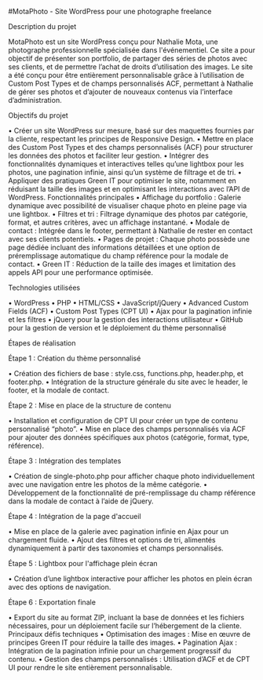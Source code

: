 #MotaPhoto - Site WordPress pour une photographe freelance

Description du projet

MotaPhoto est un site WordPress conçu pour Nathalie Mota, une photographe professionnelle spécialisée dans l'événementiel. Ce site a pour objectif de présenter son portfolio, de partager des séries de photos avec ses clients, et de permettre l’achat de droits d’utilisation des images. Le site a été conçu pour être entièrement personnalisable grâce à l’utilisation de Custom Post Types et de champs personnalisés ACF, permettant à Nathalie de gérer ses photos et d’ajouter de nouveaux contenus via l’interface d’administration.

Objectifs du projet

•	Créer un site WordPress sur mesure, basé sur des maquettes fournies par la cliente, respectant les principes de Responsive Design.
•	Mettre en place des Custom Post Types et des champs personnalisés (ACF) pour structurer les données des photos et faciliter leur gestion.
•	Intégrer des fonctionnalités dynamiques et interactives telles qu’une lightbox pour les photos, une pagination infinie, ainsi qu’un système de filtrage et de tri.
•	Appliquer des pratiques Green IT pour optimiser le site, notamment en réduisant la taille des images et en optimisant les interactions avec l’API de WordPress.
Fonctionnalités principales
•	Affichage du portfolio : Galerie dynamique avec possibilité de visualiser chaque photo en pleine page via une lightbox.
•	Filtres et tri : Filtrage dynamique des photos par catégorie, format, et autres critères, avec un affichage instantané.
•	Modale de contact : Intégrée dans le footer, permettant à Nathalie de rester en contact avec ses clients potentiels.
•	Pages de projet : Chaque photo possède une page dédiée incluant des informations détaillées et une option de préremplissage automatique du champ référence pour la modale de contact.
•	Green IT : Réduction de la taille des images et limitation des appels API pour une performance optimisée.

Technologies utilisées

•	WordPress
•	PHP
•	HTML/CSS
•	JavaScript/jQuery
•	Advanced Custom Fields (ACF)
•	Custom Post Types (CPT UI)
•	Ajax pour la pagination infinie et les filtres
•	jQuery pour la gestion des interactions utilisateur
•	GitHub pour la gestion de version et le déploiement du thème personnalisé

Étapes de réalisation

Étape 1 : Création du thème personnalisé

•	Création des fichiers de base : style.css, functions.php, header.php, et footer.php.
•	Intégration de la structure générale du site avec le header, le footer, et la modale de contact.

Étape 2 : Mise en place de la structure de contenu

•	Installation et configuration de CPT UI pour créer un type de contenu personnalisé “photo”.
•	Mise en place des champs personnalisés via ACF pour ajouter des données spécifiques aux photos (catégorie, format, type, référence).

Étape 3 : Intégration des templates

•	Création de single-photo.php pour afficher chaque photo individuellement avec une navigation entre les photos de la même catégorie.
•	Développement de la fonctionnalité de pré-remplissage du champ référence dans la modale de contact à l’aide de jQuery.

Étape 4 : Intégration de la page d'accueil

•	Mise en place de la galerie avec pagination infinie en Ajax pour un chargement fluide.
•	Ajout des filtres et options de tri, alimentés dynamiquement à partir des taxonomies et champs personnalisés.

Étape 5 : Lightbox pour l'affichage plein écran

•	Création d’une lightbox interactive pour afficher les photos en plein écran avec des options de navigation.

Étape 6 : Exportation finale

•	Export du site au format ZIP, incluant la base de données et les fichiers nécessaires, pour un déploiement facile sur l’hébergement de la cliente.
Principaux défis techniques
•	Optimisation des images : Mise en œuvre de principes Green IT pour réduire la taille des images.
•	Pagination Ajax : Intégration de la pagination infinie pour un chargement progressif du contenu.
•	Gestion des champs personnalisés : Utilisation d’ACF et de CPT UI pour rendre le site entièrement personnalisable.

